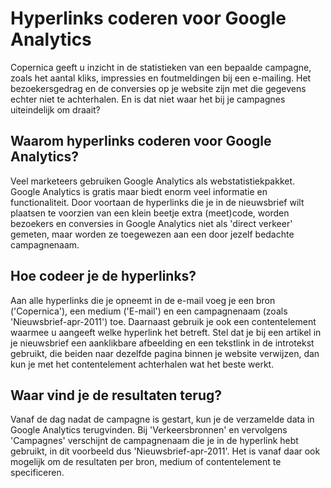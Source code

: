 # Hyperlinks coderen voor Google Analytics

Copernica geeft u inzicht in de statistieken van een bepaalde campagne,
zoals het aantal kliks, impressies en foutmeldingen bij een e-mailing.
Het bezoekersgedrag en de conversies op je website zijn met die gegevens
echter niet te achterhalen. En is dat niet waar het bij je campagnes
uiteindelijk om draait?

Waarom hyperlinks coderen voor Google Analytics?
------------------------------------------------

Veel marketeers gebruiken Google Analytics als webstatistiekpakket.
Google Analytics is gratis maar biedt enorm veel informatie en
functionaliteit. Door voortaan de hyperlinks die je in de nieuwsbrief
wilt plaatsen te voorzien van een klein beetje extra (meet)code, worden
bezoekers en conversies in Google Analytics niet als 'direct verkeer'
gemeten, maar worden ze toegewezen aan een door jezelf bedachte
campagnenaam.

Hoe codeer je de hyperlinks?
----------------------------

Aan alle hyperlinks die je opneemt in de e-mail voeg je een bron
('Copernica'), een medium ('E-mail') en een campagnenaam (zoals
'Nieuwsbrief-apr-2011') toe. Daarnaast gebruik je ook een contentelement
waarmee u aangeeft welke hyperlink het betreft. Stel dat je bij een
artikel in je nieuwsbrief een aanklikbare afbeelding en een tekstlink in
de introtekst gebruikt, die beiden naar dezelfde pagina binnen je
website verwijzen, dan kun je met het contentelement achterhalen wat het
beste werkt.

Waar vind je de resultaten terug?
---------------------------------

Vanaf de dag nadat de campagne is gestart, kun je de verzamelde data in
Google Analytics terugvinden. Bij 'Verkeersbronnen' en vervolgens
'Campagnes' verschijnt de campagnenaam die je in de hyperlink hebt
gebruikt, in dit voorbeeld dus 'Nieuwsbrief-apr-2011'. Het is vanaf daar
ook mogelijk om de resultaten per bron, medium of contentelement te
specificeren.
